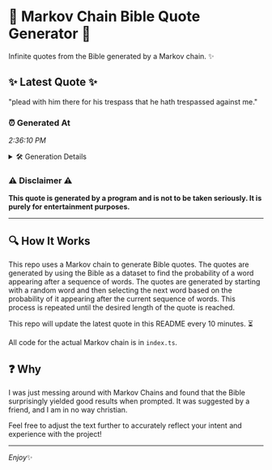 # 📖 Markov Chain Bible Quote Generator 📖

Infinite quotes from the Bible generated by a Markov chain. ✨

## ✨ Latest Quote ✨
"plead with him there for his trespass that he hath trespassed against me."

### ⏰ Generated At
*2:36:10 PM*

<details>
    <summary>🛠️ Generation Details</summary>
    <p>
        <strong>🌱 Seed:</strong> plead<br>
        <strong>🔄 Iterations:</strong> 12<br>
        <strong>📜 Context History:</strong><br>[ plead ]: with<br>[ plead, with ]: him<br>[ plead, with, him ]: there<br>[ plead, with, him, there ]: for<br>[ plead, with, him, there, for ]: his<br>[ plead, with, him, there, for, his ]: trespass<br>[ with, him, there, for, his, trespass ]: that<br>[ him, there, for, his, trespass, that ]: he<br>[ there, for, his, trespass, that, he ]: hath<br>[ for, his, trespass, that, he, hath ]: trespassed<br>[ his, trespass, that, he, hath, trespassed ]: against<br>[ trespass, that, he, hath, trespassed, against ]: me.<br>
    </p>
</details>

### ⚠️ Disclaimer ⚠️
**This quote is generated by a program and is not to be taken seriously. It is purely for entertainment purposes.**

---

## 🔍 How It Works

This repo uses a Markov chain to generate Bible quotes. The quotes are generated by using the Bible as a dataset to find the probability of a word appearing after a sequence of words. The quotes are generated by starting with a random word and then selecting the next word based on the probability of it appearing after the current sequence of words. This process is repeated until the desired length of the quote is reached.

This repo will update the latest quote in this README every 10 minutes. ⏳

All code for the actual Markov chain is in `index.ts`.

## ❓ Why

I was just messing around with Markov Chains and found that the Bible surprisingly yielded good results when prompted. 
It was suggested by a friend, and I am in no way christian.

Feel free to adjust the text further to accurately reflect your intent and experience with the project!

---

*Enjoy*✨
